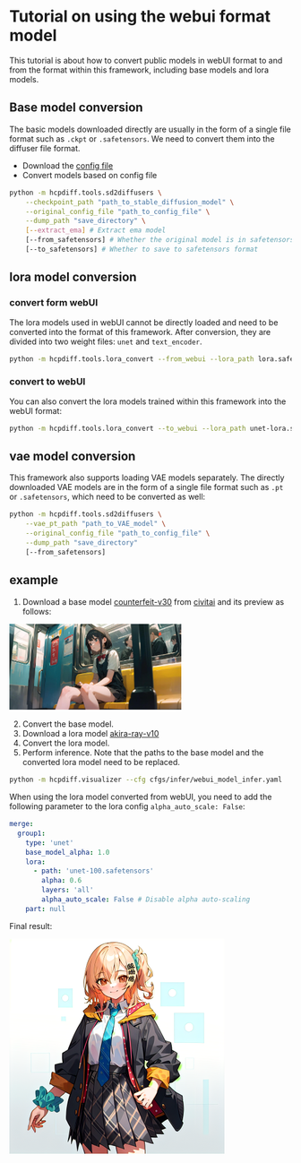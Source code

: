 # Tutorial on using the webui format model

This tutorial is about how to convert public models in webUI format to and from the format within this framework,
including base models and lora models.

## Base model conversion

The basic models downloaded directly are usually in the form of a single file format such as ```.ckpt``` or ```.safetensors```.
We need to convert them into the diffuser file format.

+ Download the [config file](https://huggingface.co/runwayml/stable-diffusion-v1-5/blob/main/v1-inference.yaml)
+ Convert models based on config file

```bash
python -m hcpdiff.tools.sd2diffusers \
    --checkpoint_path "path_to_stable_diffusion_model" \
    --original_config_file "path_to_config_file" \
    --dump_path "save_directory" \
    [--extract_ema] # Extract ema model
    [--from_safetensors] # Whether the original model is in safetensors format
    [--to_safetensors] # Whether to save to safetensors format
```

## lora model conversion

### convert form webUI
The lora models used in webUI cannot be directly loaded and need to be converted into the format of this framework.
After conversion, they are divided into two weight files: ```unet``` and ```text_encoder```.

```bash
python -m hcpdiff.tools.lora_convert --from_webui --lora_path lora.safetensors --dump_path lora_hcp/
```

### convert to webUI
You can also convert the lora models trained within this framework into the webUI format:

```bash
python -m hcpdiff.tools.lora_convert --to_webui --lora_path unet-lora.safetensors --lora_path_TE text_encoder-lora.safetensors --dump_path lora-webui.safetensors
```

## vae model conversion

This framework also supports loading VAE models separately.
The directly downloaded VAE models are in the form of a single file format such as ```.pt``` or ```.safetensors```, which need to be converted as well:

```bash
python -m hcpdiff.tools.sd2diffusers \
    --vae_pt_path "path_to_VAE_model" \
    --original_config_file "path_to_config_file" \
    --dump_path "save_directory"
    [--from_safetensors]
```

## example

1. Download a base model [counterfeit-v30](https://civitai.com/models/4468/counterfeit-v30) from [civitai](https://civitai.com/) and its preview as follows:

<img src="../imgs/CounterfeitV30_sample.jpeg" style="zoom: 30%">

2. Convert the base model.
3. Download a lora model [akira-ray-v10](https://civitai.com/models/34147/akira-ray-nijisanji)
4. Convert the lora model.
5. Perform inference. Note that the paths to the base model and the converted lora model need to be replaced.

```bash
python -m hcpdiff.visualizer --cfg cfgs/infer/webui_model_infer.yaml
```

When using the lora model converted from webUI, you need to add the following parameter to the lora config ```alpha_auto_scale: False```:
```yaml
merge: 
  group1:
    type: 'unet'
    base_model_alpha: 1.0
    lora:
      - path: 'unet-100.safetensors'
        alpha: 0.6
        layers: 'all'
        alpha_auto_scale: False # Disable alpha auto-scaling
    part: null
```

Final result:

<img src="../imgs/akira_ray_v10_output.png" style="zoom: 50%">